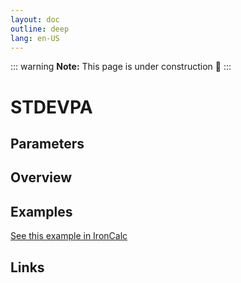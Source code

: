 ```yaml
---
layout: doc
outline: deep
lang: en-US
---
```


::: warning
**Note:** This page is under construction 🚧
:::

# STDEVPA

## Parameters

## Overview

## Examples

[See this example in IronCalc](https://app.ironcalc.com/?filename=stdevpa)

## Links